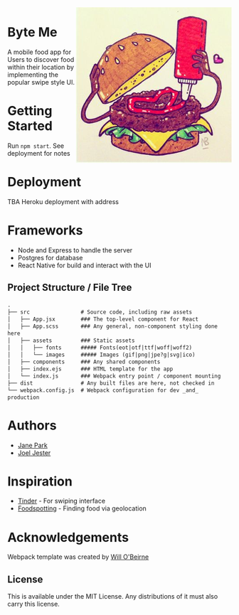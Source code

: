 <img src="/src/assets/images/burgerlove.jpg" align="right" />

# Byte Me
A mobile food app for Users to discover food within their location by implementing the popular swipe style UI.

# Getting Started
Run `npm start`. See deployment for notes

# Deployment
TBA Heroku deployment with address

# Frameworks
* Node and Express to handle the server
* Postgres for database
* React Native for build and interact with the UI

## Project Structure / File Tree

```
.
├── src                # Source code, including raw assets
│   ├── App.jsx        ### The top-level component for React
│   ├── App.scss       ### Any general, non-component styling done here
│   ├── assets         ### Static assets
│   │   ├── fonts      ##### Fonts(eot|otf|ttf|woff|woff2)
│   │   └── images     ##### Images (gif|png|jpe?g|svg|ico)
│   ├── components     ### Any shared components
│   ├── index.ejs      ### HTML template for the app
│   └── index.js       ### Webpack entry point / component mounting
├── dist               # Any built files are here, not checked in
└── webpack.config.js  # Webpack configuration for dev _and_ production

```

# Authors
* [Jane Park](https://github.com/janepark7)
* [Joel Jester](https://github.com/xcatlkd)

# Inspiration
* [Tinder](http://www.tinder.com) - For swiping interface
* [Foodspotting](http://www.foodspotting.com) - Finding food via geolocation

# Acknowledgements
Webpack template was created by [Will O'Beirne](https://github.com/wbobeirne/)

## License

This is available under the MIT License. Any distributions of it must also carry
this license.
